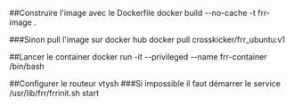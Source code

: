 ##Construire l'image avec le Dockerfile
docker build --no-cache -t frr-image .

###Sinon pull l'image sur docker hub
docker pull crosskicker/frr_ubuntu:v1

##Lancer le container 
docker run -it --privileged --name frr-container <frr-image> /bin/bash

##Configurer le routeur
vtysh
###Si impossible il faut démarrer le service
/usr/lib/frr/frrinit.sh start

